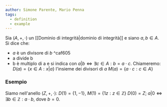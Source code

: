 ```yaml
---
author: Simone Parente, Mario Penna
tags:
  - definition
  - example
---
```

Sia $(A,+,\cdot)$ un [[Dominio di integrità|dominio di integrità]] e siano $a,b \in A$. Si dice che:
- $a$ è un divisore di $b$ ^caf605
- a divide b
- b è multiplo di a
e si indica con $a|b \iff \exists c \in A : b = a \cdot c$.
Chiameremo:
$D(a) = \{x \in A : x | a\}$ l'insieme dei divisori di $a$
$M(a) = \{a \cdot c : c \in A \}$
### Esempio
Siamo nell'anello $(Z,+,\cdot)$:
$D(1)=\{1, -1 \}$, $M(1)=\{1z : z \in \mathbb{Z} \}$
$D(0)= Z$; $a|0 \iff \exists b \in \mathbb{Z}: a \cdot b$, dove $b=0$.